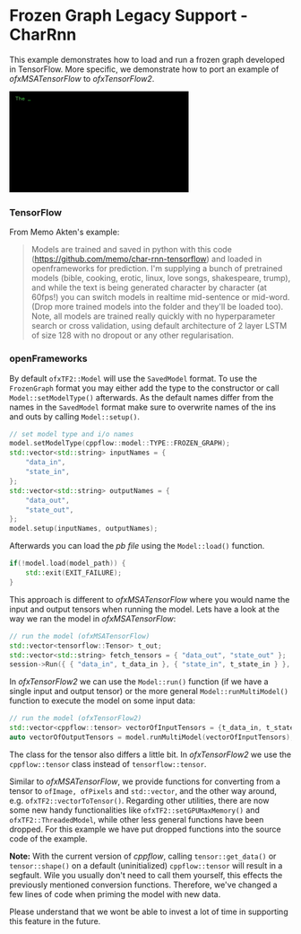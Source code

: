 # Frozen Graph Legacy Support - CharRnn
This example demonstrates how to load and run a frozen graph developed in TensorFlow. More specific, we demonstrate how to port an example of _ofxMSATensorFlow_ to _ofxTensorFlow2_.

![](../media/charRnn.gif)

### TensorFlow
From Memo Akten's example:

> Models are trained and saved in python with this code (https://github.com/memo/char-rnn-tensorflow)
and loaded in openframeworks for prediction.
I'm supplying a bunch of pretrained models (bible, cooking, erotic, linux, love songs, shakespeare, trump),
and while the text is being generated character by character (at 60fps!) you can switch models in realtime mid-sentence or mid-word.
(Drop more trained models into the folder and they'll be loaded too).
Note, all models are trained really quickly with no hyperparameter search or cross validation,
using default architecture of 2 layer LSTM of size 128 with no dropout or any other regularisation.

### openFrameworks
By default `ofxTF2::Model` will use the `SavedModel` format. To use the `FrozenGraph` format you may either add the type to the constructor or call `Model::setModelType()` afterwards.
As the default names differ from the names in the `SavedModel` format make sure to overwrite names of the ins and outs by calling `Model::setup()`.
```c++
// set model type and i/o names
model.setModelType(cppflow::model::TYPE::FROZEN_GRAPH);
std::vector<std::string> inputNames = {
	"data_in",
	"state_in",
};
std::vector<std::string> outputNames = {
	"data_out",
	"state_out",
};
model.setup(inputNames, outputNames);
```

Afterwards you can load the _pb file_ using the `Model::load()` function.
```c++
if(!model.load(model_path)) {
	std::exit(EXIT_FAILURE);
}
```
This approach is different to _ofxMSATensorFlow_ where you would name the input and output tensors when running the model.
Lets have a look at the way we ran the model in _ofxMSATensorFlow_:
```c++
// run the model (ofxMSATensorFlow)
std::vector<tensorflow::Tensor> t_out;
std::vector<std::string> fetch_tensors = { "data_out", "state_out" };
session->Run({ { "data_in", t_data_in }, { "state_in", t_state_in } }, fetch_tensors, {}, &t_out);
```
In _ofxTensorFlow2_ we can use the `Model::run()` function (if we have a single input and output tensor) or the more general `Model::runMultiModel()` function to execute the model on some input data:
```c++
// run the model (ofxTensorFlow2)
std::vector<cppflow::tensor> vectorOfInputTensors = {t_data_in, t_state_in};
auto vectorOfOutputTensors = model.runMultiModel(vectorOfInputTensors);
```

The class for the tensor also differs a little bit. In _ofxTensorFlow2_ we use the `cppflow::tensor` class instead of `tensorflow::tensor`.

Similar to _ofxMSATensorFlow_, we provide functions for converting from a tensor to `ofImage, ofPixels` and `std::vector`, and the other way around, e.g. `ofxTF2::vectorToTensor()`. Regarding other utilities, there are now some new handy functionalities like `ofxTF2::setGPUMaxMemory()` and `ofxTF2::ThreadedModel`, while other less general functions have been dropped. 
For this example we have put dropped functions into the source code of the example.

__Note:__ With the current version of _cppflow_, calling `tensor::get_data()` or `tensor::shape()` on a default (uninitialized) `cppflow::tensor` will result in a segfault. Wile you usually don't need to call them yourself, this effects the previously mentioned conversion functions.
Therefore, we've changed a few lines of code when priming the model with new data.

Please understand that we wont be able to invest a lot of time in supporting this feature in the future.